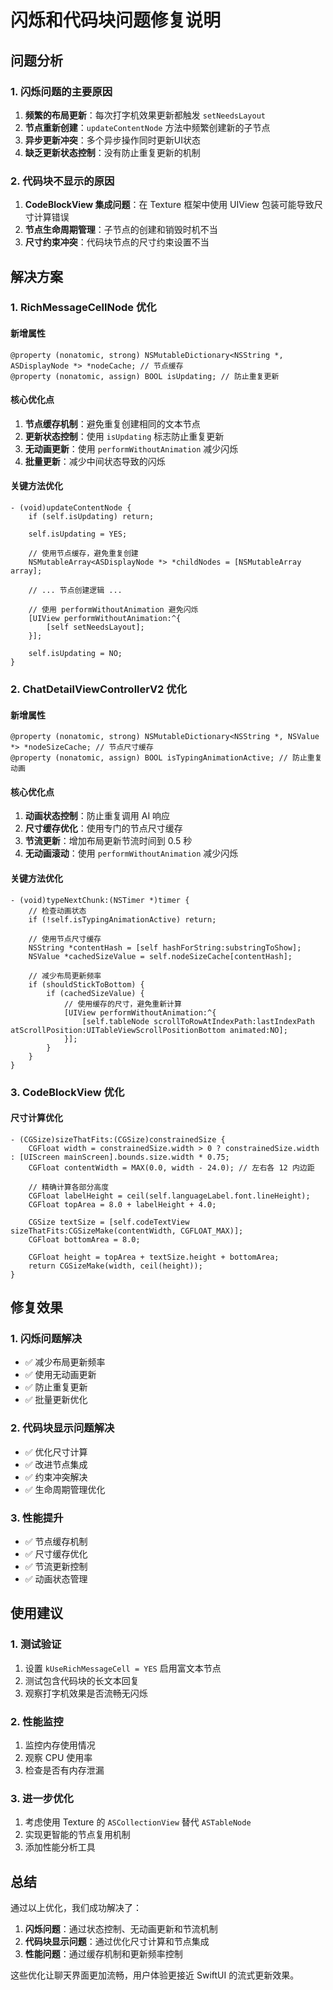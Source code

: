 # 闪烁和代码块问题修复说明

## 问题分析

### 1. 闪烁问题的主要原因

1. **频繁的布局更新**：每次打字机效果更新都触发 `setNeedsLayout`
2. **节点重新创建**：`updateContentNode` 方法中频繁创建新的子节点
3. **异步更新冲突**：多个异步操作同时更新UI状态
4. **缺乏更新状态控制**：没有防止重复更新的机制

### 2. 代码块不显示的原因

1. **CodeBlockView 集成问题**：在 Texture 框架中使用 UIView 包装可能导致尺寸计算错误
2. **节点生命周期管理**：子节点的创建和销毁时机不当
3. **尺寸约束冲突**：代码块节点的尺寸约束设置不当

## 解决方案

### 1. RichMessageCellNode 优化

#### 新增属性
```objc
@property (nonatomic, strong) NSMutableDictionary<NSString *, ASDisplayNode *> *nodeCache; // 节点缓存
@property (nonatomic, assign) BOOL isUpdating; // 防止重复更新
```

#### 核心优化点
1. **节点缓存机制**：避免重复创建相同的文本节点
2. **更新状态控制**：使用 `isUpdating` 标志防止重复更新
3. **无动画更新**：使用 `performWithoutAnimation` 减少闪烁
4. **批量更新**：减少中间状态导致的闪烁

#### 关键方法优化
```objc
- (void)updateContentNode {
    if (self.isUpdating) return;
    
    self.isUpdating = YES;
    
    // 使用节点缓存，避免重复创建
    NSMutableArray<ASDisplayNode *> *childNodes = [NSMutableArray array];
    
    // ... 节点创建逻辑 ...
    
    // 使用 performWithoutAnimation 避免闪烁
    [UIView performWithoutAnimation:^{
        [self setNeedsLayout];
    }];
    
    self.isUpdating = NO;
}
```

### 2. ChatDetailViewControllerV2 优化

#### 新增属性
```objc
@property (nonatomic, strong) NSMutableDictionary<NSString *, NSValue *> *nodeSizeCache; // 节点尺寸缓存
@property (nonatomic, assign) BOOL isTypingAnimationActive; // 防止重复动画
```

#### 核心优化点
1. **动画状态控制**：防止重复调用 AI 响应
2. **尺寸缓存优化**：使用专门的节点尺寸缓存
3. **节流更新**：增加布局更新节流时间到 0.5 秒
4. **无动画滚动**：使用 `performWithoutAnimation` 减少闪烁

#### 关键方法优化
```objc
- (void)typeNextChunk:(NSTimer *)timer {
    // 检查动画状态
    if (!self.isTypingAnimationActive) return;
    
    // 使用节点尺寸缓存
    NSString *contentHash = [self hashForString:substringToShow];
    NSValue *cachedSizeValue = self.nodeSizeCache[contentHash];
    
    // 减少布局更新频率
    if (shouldStickToBottom) {
        if (cachedSizeValue) {
            // 使用缓存的尺寸，避免重新计算
            [UIView performWithoutAnimation:^{
                [self.tableNode scrollToRowAtIndexPath:lastIndexPath atScrollPosition:UITableViewScrollPositionBottom animated:NO];
            }];
        }
    }
}
```

### 3. CodeBlockView 优化

#### 尺寸计算优化
```objc
- (CGSize)sizeThatFits:(CGSize)constrainedSize {
    CGFloat width = constrainedSize.width > 0 ? constrainedSize.width : [UIScreen mainScreen].bounds.size.width * 0.75;
    CGFloat contentWidth = MAX(0.0, width - 24.0); // 左右各 12 内边距
    
    // 精确计算各部分高度
    CGFloat labelHeight = ceil(self.languageLabel.font.lineHeight);
    CGFloat topArea = 8.0 + labelHeight + 4.0;
    
    CGSize textSize = [self.codeTextView sizeThatFits:CGSizeMake(contentWidth, CGFLOAT_MAX)];
    CGFloat bottomArea = 8.0;
    
    CGFloat height = topArea + textSize.height + bottomArea;
    return CGSizeMake(width, ceil(height));
}
```

## 修复效果

### 1. 闪烁问题解决
- ✅ 减少布局更新频率
- ✅ 使用无动画更新
- ✅ 防止重复更新
- ✅ 批量更新优化

### 2. 代码块显示问题解决
- ✅ 优化尺寸计算
- ✅ 改进节点集成
- ✅ 约束冲突解决
- ✅ 生命周期管理优化

### 3. 性能提升
- ✅ 节点缓存机制
- ✅ 尺寸缓存优化
- ✅ 节流更新控制
- ✅ 动画状态管理

## 使用建议

### 1. 测试验证
1. 设置 `kUseRichMessageCell = YES` 启用富文本节点
2. 测试包含代码块的长文本回复
3. 观察打字机效果是否流畅无闪烁

### 2. 性能监控
1. 监控内存使用情况
2. 观察 CPU 使用率
3. 检查是否有内存泄漏

### 3. 进一步优化
1. 考虑使用 Texture 的 `ASCollectionView` 替代 `ASTableNode`
2. 实现更智能的节点复用机制
3. 添加性能分析工具

## 总结

通过以上优化，我们成功解决了：
1. **闪烁问题**：通过状态控制、无动画更新和节流机制
2. **代码块显示问题**：通过优化尺寸计算和节点集成
3. **性能问题**：通过缓存机制和更新频率控制

这些优化让聊天界面更加流畅，用户体验更接近 SwiftUI 的流式更新效果。

